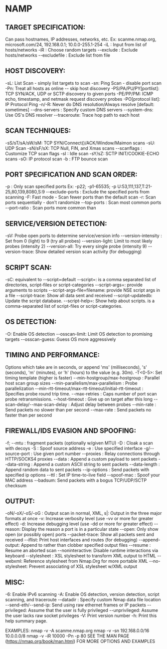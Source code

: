 # NAMP 

## TARGET SPECIFICATION:
  Can pass hostnames, IP addresses, networks, etc.
  Ex: scanme.nmap.org, microsoft.com/24, 192.168.0.1; 10.0.0-255.1-254
  -iL : Input from list of hosts/networks
  -iR : Choose random targets
  --exclude : Exclude hosts/networks
  --excludefile : Exclude list from file


## HOST DISCOVERY:
  -sL: List Scan - simply list targets to scan
  -sn: Ping Scan - disable port scan
  -Pn: Treat all hosts as online -- skip host discovery
  -PS/PA/PU/PY[portlist]: TCP SYN/ACK, UDP or SCTP discovery to given ports
  -PE/PP/PM: ICMP echo, timestamp, and netmask request discovery probes
  -PO[protocol list]: IP Protocol Ping
  -n/-R: Never do DNS resolution/Always resolve [default: sometimes]
  --dns-servers : Specify custom DNS servers
  --system-dns: Use OS's DNS resolver
  --traceroute: Trace hop path to each host


## SCAN TECHNIQUES:
  -sS/sT/sA/sW/sM: TCP SYN/Connect()/ACK/Window/Maimon scans
  -sU: UDP Scan
  -sN/sF/sX: TCP Null, FIN, and Xmas scans
  --scanflags : Customize TCP scan flags
  -sI : Idle scan
  -sY/sZ: SCTP INIT/COOKIE-ECHO scans
  -sO: IP protocol scan
  -b : FTP bounce scan


## PORT SPECIFICATION AND SCAN ORDER:
  -p : Only scan specified ports
    Ex: -p22; -p1-65535; -p U:53,111,137,T:21-25,80,139,8080,S:9
  --exclude-ports : Exclude the specified ports from scanning
  -F: Fast mode - Scan fewer ports than the default scan
  -r: Scan ports sequentially - don't randomize
  --top-ports : Scan  most common ports
  --port-ratio : Scan ports more common than 


## SERVICE/VERSION DETECTION:
  -sV: Probe open ports to determine service/version info
  --version-intensity : Set from 0 (light) to 9 (try all probes)
  --version-light: Limit to most likely probes (intensity 2)
  --version-all: Try every single probe (intensity 9)
  --version-trace: Show detailed version scan activity (for debugging)


## SCRIPT SCAN:
  -sC: equivalent to --script=default
  --script=:  is a comma separated list of directories, script-files or script-categories
  --script-args=: provide arguments to scripts
  --script-args-file=filename: provide NSE script args in a file
  --script-trace: Show all data sent and received
  --script-updatedb: Update the script database.
  --script-help=: Show help about scripts.
            is a comma-separated list of script-files or script-categories.


## OS DETECTION:
  -O: Enable OS detection
  --osscan-limit: Limit OS detection to promising targets
  --osscan-guess: Guess OS more aggressively


## TIMING AND PERFORMANCE:
  Options which take  are in seconds, or append 'ms' (milliseconds),
  's' (seconds), 'm' (minutes), or 'h' (hours) to the value (e.g. 30m).
  -T<0-5>: Set timing template (higher is faster)
  --min-hostgroup/max-hostgroup : Parallel host scan group sizes
  --min-parallelism/max-parallelism : Probe parallelization
  --min-rtt-timeout/max-rtt-timeout/initial-rtt-timeout : Specifies probe round trip time.
  --max-retries : Caps number of port scan probe retransmissions.
  --host-timeout : Give up on target after this long
  --scan-delay/--max-scan-delay : Adjust delay between probes
  --min-rate : Send packets no slower than  per second
  --max-rate : Send packets no faster than  per second


## FIREWALL/IDS EVASION AND SPOOFING:
  -f; --mtu : fragment packets (optionally w/given MTU)
  -D : Cloak a scan with decoys
  -S : Spoof source address
  -e : Use specified interface
  -g/--source-port : Use given port number
  --proxies : Relay connections through HTTP/SOCKS4 proxies
  --data : Append a custom payload to sent packets
  --data-string : Append a custom ASCII string to sent packets
  --data-length : Append random data to sent packets
  --ip-options : Send packets with specified ip options
  --ttl : Set IP time-to-live field
  --spoof-mac : Spoof your MAC address
  --badsum: Send packets with a bogus TCP/UDP/SCTP checksum


## OUTPUT:
  -oN/-oX/-oS/-oG : Output scan in normal, XML, s|: Output in the three major formats at once
  -v: Increase verbosity level (use -vv or more for greater effect)
  -d: Increase debugging level (use -dd or more for greater effect)
  --reason: Display the reason a port is in a particular state
  --open: Only show open (or possibly open) ports
  --packet-trace: Show all packets sent and received
  --iflist: Print host interfaces and routes (for debugging)
  --append-output: Append to rather than clobber specified output files
  --resume : Resume an aborted scan
  --noninteractive: Disable runtime interactions via keyboard
  --stylesheet : XSL stylesheet to transform XML output to HTML
  --webxml: Reference stylesheet from Nmap.Org for more portable XML
  --no-stylesheet: Prevent associating of XSL stylesheet w/XML output


## MISC:
  -6: Enable IPv6 scanning
  -A: Enable OS detection, version detection, script scanning, and traceroute
  --datadir : Specify custom Nmap data file location
  --send-eth/--send-ip: Send using raw ethernet frames or IP packets
  --privileged: Assume that the user is fully privileged
  --unprivileged: Assume the user lacks raw socket privileges
  -V: Print version number
  -h: Print this help summary page.


EXAMPLES:
  nmap -v -A scanme.nmap.org
  nmap -v -sn 192.168.0.0/16 10.0.0.0/8
  nmap -v -iR 10000 -Pn -p 80
SEE THE MAN PAGE (https://nmap.org/book/man.html) FOR MORE OPTIONS AND EXAMPLES
